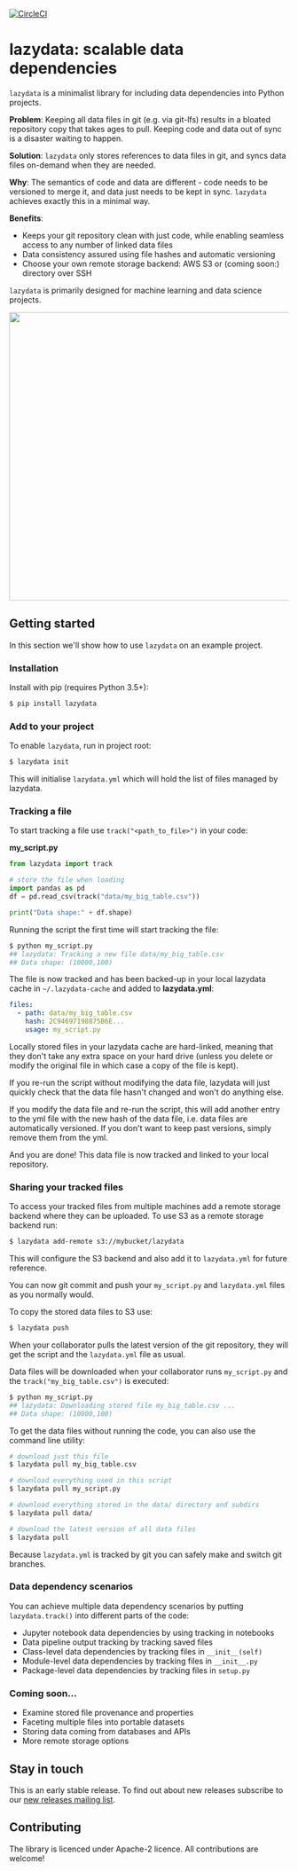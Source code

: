 [![CircleCI](https://circleci.com/gh/rstojnic/lazydata/tree/master.svg?style=shield)](https://circleci.com/gh/rstojnic/lazydata/tree/master)

# lazydata: scalable data dependencies

`lazydata` is a minimalist library for including data dependencies into Python projects. 

**Problem**: Keeping all data files in git (e.g. via git-lfs) results in a bloated repository copy that takes ages to pull. Keeping code and data out of sync is a disaster waiting to happen.     

**Solution**: `lazydata` only stores references to data files in git, and syncs data files on-demand when they are needed.

**Why**: The semantics of code and data are different - code needs to be versioned to merge it, and data just needs to be kept in sync. `lazydata` achieves exactly this in a minimal way.    

**Benefits**:

- Keeps your git repository clean with just code, while enabling seamless access to any number of linked data files 
- Data consistency assured using file hashes and automatic versioning
- Choose your own remote storage backend: AWS S3 or (coming soon:) directory over SSH

`lazydata` is primarily designed for machine learning and data science projects.  

<div align="center">
<img width="520" src="https://github.com/rstojnic/lazydata/raw/master/docs/lazydata-project-col2.png">
</div>

## Getting started 

In this section we'll show how to use `lazydata` on an example project.

### Installation

Install with pip (requires Python 3.5+):

```bash
$ pip install lazydata
```

### Add to your project

To enable `lazydata`, run in project root:

```bash
$ lazydata init 
```

This will initialise `lazydata.yml` which will hold the list of files managed by lazydata. 

### Tracking a file

To start tracking a file use `track("<path_to_file>")` in your code:

**my_script.py**
```python
from lazydata import track

# store the file when loading  
import pandas as pd
df = pd.read_csv(track("data/my_big_table.csv"))

print("Data shape:" + df.shape)

```

Running the script the first time will start tracking the file:

```bash
$ python my_script.py
## lazydata: Tracking a new file data/my_big_table.csv
## Data shape: (10000,100)
```

The file is now tracked and has been backed-up in your local lazydata cache in `~/.lazydata-cache` and added to **lazydata.yml**:
```yaml
files:
  - path: data/my_big_table.csv
    hash: 2C94697198875B6E...
    usage: my_script.py

```

Locally stored files in your lazydata cache are hard-linked, meaning that they don't take any extra space on your hard drive (unless you delete or modify the original file in which case a copy of the file is kept). 

If you re-run the script without modifying the data file, lazydata will just quickly check that the data file hasn't changed and won't do anything else. 

If you modify the data file and re-run the script, this will add another entry to the yml file with the new hash of the data file, i.e. data files are automatically versioned. If you don't want to keep past versions, simply remove them from the yml. 

And you are done! This data file is now tracked and linked to your local repository.

### Sharing your tracked files

To access your tracked files from multiple machines add a remote storage backend where they can be uploaded. To use S3 as a remote storage backend run:

```bash
$ lazydata add-remote s3://mybucket/lazydata
```

This will configure the S3 backend and also add it to `lazydata.yml` for future reference. 

You can now git commit and push your `my_script.py` and `lazydata.yml` files as you normally would. 
 
To copy the stored data files to S3 use:

```bash
$ lazydata push
```

When your collaborator pulls the latest version of the git repository, they will get the script and the `lazydata.yml` file as usual.  

Data files will be downloaded when your collaborator runs `my_script.py` and the `track("my_big_table.csv")` is executed:

```bash
$ python my_script.py
## lazydata: Downloading stored file my_big_table.csv ...
## Data shape: (10000,100)
``` 
 
To get the data files without running the code, you can also use the command line utility:

```bash
# download just this file
$ lazydata pull my_big_table.csv

# download everything used in this script
$ lazydata pull my_script.py

# download everything stored in the data/ directory and subdirs
$ lazydata pull data/

# download the latest version of all data files
$ lazydata pull
```

Because `lazydata.yml` is tracked by git you can safely make and switch git branches. 

### Data dependency scenarios

You can achieve multiple data dependency scenarios by putting `lazydata.track()` into different parts of the code:

- Jupyter notebook data dependencies by using tracking in notebooks
- Data pipeline output tracking by tracking saved files 
- Class-level data dependencies by tracking files in `__init__(self)`
- Module-level data dependencies by tracking files in `__init__.py`
- Package-level data dependencies by tracking files in `setup.py` 

### Coming soon... 

- Examine stored file provenance and properties
- Faceting multiple files into portable datasets
- Storing data coming from databases and APIs
- More remote storage options

## Stay in touch

This is an early stable release. To find out about new releases subscribe to our [new releases mailing list](http://eepurl.com/dFYLIL). 

## Contributing

The library is licenced under Apache-2 licence. All contributions are welcome!
   
